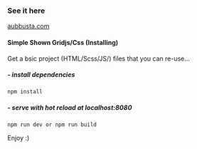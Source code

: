 ### See it here

[aubbusta.com](http://aubbusta.co) 

#### Simple Shown Gridjs/Css (Installing)

Get a bsic project (HTML/Scss/JS/) files that you can re-use...

##### - install dependencies

```
npm install
```

##### - serve with hot reload at localhost:8080

```
npm run dev or npm run build 
```

Enjoy :)
